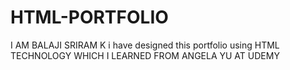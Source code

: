 # HTML-PORTFOLIO
I AM BALAJI SRIRAM K i have designed this portfolio using HTML TECHNOLOGY WHICH I LEARNED FROM ANGELA YU AT UDEMY
